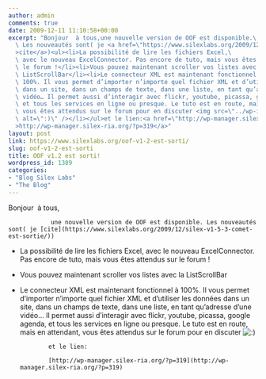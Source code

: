 ```yaml
---
author: admin
comments: true
date: 2009-12-11 11:10:58+00:00
excerpt: "Bonjour  à tous,une nouvelle version de OOF est disponible.\
  \ Les nouveautés sont( je <a href=\"https://www.silexlabs.org/2009/12/silex-v1-5-3-comet-est-sortie/\"\
  >cite</a>)<ul><li>La possibilité de lire les fichiers Excel,\
  \ avec le nouveau ExcelConnector. Pas encore de tuto, mais vous êtes attendus sur\
  \ le forum !</li><li>Vous pouvez maintenant scroller vos listes avec la\
  \ ListScrollBar</li><li>Le connecteur XML est maintenant fonctionnel à\
  \ 100%. Il vous permet d’importer n’importe quel fichier XML et d’utiliser les données\
  \ dans un site, dans un champs de texte, dans une liste, en tant qu’adresse d’une\
  \ vidéo… Il permet aussi d’interagir avec flickr, youtube, picassa, google agenda,\
  \ et tous les services en ligne ou presque. Le tuto est en route, mais en attendant,\
  \ vous êtes attendus sur le forum pour en discuter <img src=\"../wp-includes/images/smilies/icon_smile.gif\"\
  \ alt=\":)\" /></li></ul>et le lien:<a href=\"http://wp-manager.silex-ria.org/?p=319\"\
  >http://wp-manager.silex-ria.org/?p=319</a>"
layout: post
link: https://www.silexlabs.org/oof-v1-2-est-sorti/
slug: oof-v1-2-est-sorti
title: OOF v1.2 est sorti!
wordpress_id: 1389
categories:
- "Blog Silex Labs"
- "The Blog"
---
```


Bonjour  à tous,

				une nouvelle version de OOF est disponible. Les nouveautés sont( je [cite](https://www.silexlabs.org/2009/12/silex-v1-5-3-comet-est-sortie/))




  * La possibilité de lire les fichiers Excel, avec le nouveau ExcelConnector. Pas encore de tuto, mais vous êtes attendus sur le forum !


  * Vous pouvez maintenant scroller vos listes avec la ListScrollBar


  * Le connecteur XML est maintenant fonctionnel à 100%. Il vous permet d’importer n’importe quel fichier XML et d’utiliser les données dans un site, dans un champs de texte, dans une liste, en tant qu’adresse d’une vidéo… Il permet aussi d’interagir avec flickr, youtube, picassa, google agenda, et tous les services en ligne ou presque. Le tuto est en route, mais en attendant, vous êtes attendus sur le forum pour en discuter ![:)](../wp-includes/images/smilies/icon_smile.gif)


				et le lien:

				[http://wp-manager.silex-ria.org/?p=319](http://wp-manager.silex-ria.org/?p=319)
